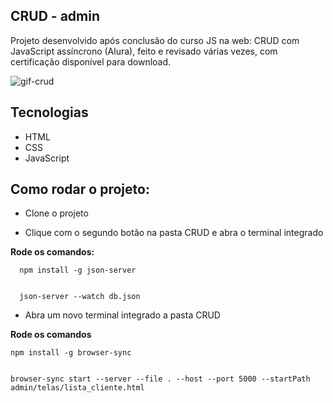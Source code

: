 ## CRUD - admin

Projeto desenvolvido após conclusão do curso JS na web: CRUD com JavaScript assíncrono (Alura), feito e revisado várias vezes, com certificação disponível para download.


![gif-crud](https://github.com/diogoAGon/CRUD/assets/148248042/c2a0c2ae-0f6d-4b36-b3e0-863db73db1bc)
## Tecnologias
- HTML
- CSS
- JavaScript
## Como rodar o projeto:

- Clone o projeto

- Clique com o segundo botão na pasta CRUD e abra o terminal integrado 

**Rode os comandos:**

      npm install -g json-server


      json-server --watch db.json

- Abra um novo terminal integrado a pasta CRUD

**Rode os comandos**

    npm install -g browser-sync


    browser-sync start --server --file . --host --port 5000 --startPath admin/telas/lista_cliente.html

